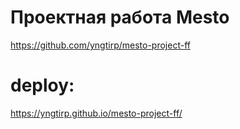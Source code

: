 # Проектная работа Mesto

https://github.com/yngtirp/mesto-project-ff

# deploy: 

https://yngtirp.github.io/mesto-project-ff/